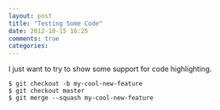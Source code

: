 ```yaml
---
layout: post
title: "Testing Some Code"
date: 2012-10-15 16:25
comments: true
categories:
---
```


I just want to try to show some support for code highlighting.
```
$ git checkout -b my-cool-new-feature
$ git checkout master
$ git merge --squash my-cool-new-feature
```
